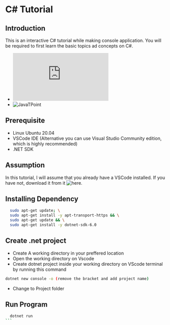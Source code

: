 # C# Tutorial 
## Introduction

This is an interactive C# tutorial while making console application. You will be required to first learn the basic topics ad concepts on C#.
- ![W3 School](https://www.w3schools.com/cs/index.php) 
- ![JavaTPoint](https://www.javatpoint.com/c-sharp-tutorial)

## Prerequisite
- Linux Ubuntu 20.04
- VSCode IDE (Alternative you can use Visual Studio Community edition, which is highly recommended)
- .NET SDK

## Assumption

In this tutorial, I will assume that you already have a VSCode installed. If you have not, download it from it ![here](https://code.visualstudio.com/download).

## Installing Dependency

```bash
  sudo apt-get update; \
  sudo apt-get install -y apt-transport-https && \
  sudo apt-get update && \
  sudo apt-get install -y dotnet-sdk-6.0

```
## Create .net project
- Create A working directory in your preffered location
-  Open the working directory on Vscode
-  Create dotnet project inside your working directory on VScode terminal by running this command
```bash
dotnet new console -o (remove the bracket and add project name)
```
- Change to Project folder
## Run Program

````bash
  dotnet run
```
